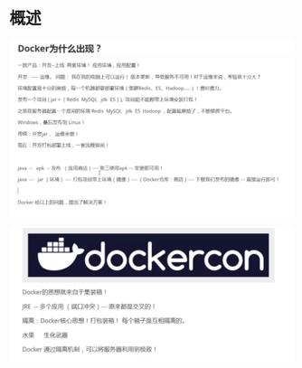 # 概述

![](../.gitbook/assets/image%20%28228%29.png)

![](../.gitbook/assets/image%20%28232%29.png)

